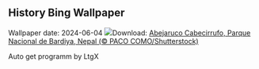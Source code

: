 ## History Bing Wallpaper
Wallpaper date: 2024-06-04
![](https://www.bing.com/th?id=OHR.ChestnutBeeEater_ES-ES4472834413_UHD.jpg&w=1000)Download: [Abejaruco Cabecirrufo, Parque Nacional de Bardiya, Nepal (© PACO COMO/Shutterstock)](https://www.bing.com/th?id=OHR.ChestnutBeeEater_ES-ES4472834413_UHD.jpg)

Auto get programm by LtgX
